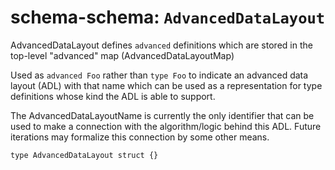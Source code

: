 # schema-schema: `AdvancedDataLayout`

AdvancedDataLayout defines `advanced` definitions which are stored in the
top-level "advanced" map (AdvancedDataLayoutMap)

Used as `advanced Foo` rather than `type Foo` to indicate an advanced data
layout (ADL) with that name which can be used as a representation for type
definitions whose kind the ADL is able to support.

The AdvancedDataLayoutName is currently the only identifier that can be used
to make a connection with the algorithm/logic behind this ADL. Future
iterations may formalize this connection by some other means.


```ipldsch
type AdvancedDataLayout struct {}
```
